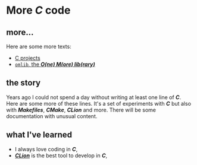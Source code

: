 # More ___C___ code
## more...

Here are some more texts:

- [C projects](sometext/01-c-projects.md)
- [`omlib`, the ___O(ne) M(ore) lib(rary)___](sometext/02-omlib.md)

## the story
Years ago I could not spend a day without writing at least one line of ***C***. Here are some more of these lines. It's a set of experiments with ___C___ but also with ___Makefiles___, ___CMake___, ___CLion___ and more. There will be some documentation with unusual content.

## what I've learned

- I always love coding in ***C***,
- [___CLion___](https://www.jetbrains.com/clion/) is the best tool to develop in ___C___,